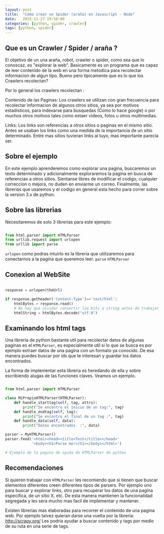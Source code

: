 ```yaml
---
layout: post
title:  "Como crear un Spider (araña) en Javascript - Node"
date:   2015-11-27 19:56:00
categories: [python, spider, crawler]
tags: [python, spider]
---
```



## Que es un Crawler / Spider / araña ?

El objetivo de un una araña, robot, crawler o spider, como sea que lo conoscaz, es "explorar la web". Basicamente es un programa que es capaz de leer contenido de la web en una forma metodica para recolectar informacion de algun tipo. Bueno pero tipicamente que es lo que los Crawlers recolectan?

Por lo general los crawlers recolectan :

Contenido de las Paginas: Los crawlers se utilizan con gran frecuencia para recolectar informacion de algunos otros sitios, ya sea por motivos estadisticos, para indexarse para busquedas (Como lo hace google) o por muchos otros motivos tales como extaer videos, fotos u otros multimedias.

Links: Los links son referencias a otros sitios o paginas en el mismo sitio. Antes se usaban los links como una medida de la importancia de un sitio determinado. Entre mas sitios tuvieran links al tuyo, mas importante parecia ser.


## Sobre el ejemplo

En este ejemplo aprenderemos como explorar una pagina, buscaremos un texto determinado y adicionalmente exploraremos la pagina en busca de referencias a otros sitios. Sientanse libres de modificar el codigo, cualquier correccion o mejora, no duden en enviarme un correo.
Finalmente, las librerias que usaremos y el codigo en general esta hecho para correr sobre la version 3.x de python.

## Sobre las librerias

Necesitaremos de solo 3 librerias para este ejemplo:

``` python

from html.parser import HTMLParser  
from urllib.request import urlopen  
from urllib import parse

```

`urlopen` como podras intuirlo es la libreria que utilizaremos para conectarnos a la pagina que queremos leer.
`parse`
`HTMLParser`

## Conexion al WebSite

``` python

response = urlopen(theUrl)

if response.getheader('Content-Type')=='text/html':
    htmlBytes = response.read()
    # No hay que olvidar convertir los bits a string antes de trabajar con el resultado.
    htmlString = htmlBytes.decode("utf-8")

```

## Examinando los html tags

Una libreria de python bastante util para recolectar datos de algunas paginas es el `HTMLParser`,
es especialmente util si lo que se busca es por ejemplo extraer datos de una pagina con un formato ya conocido.
De esa manera puedes buscar por ids que te interesan y guardar los datos encontrados.

La forma de implementar esta libreria es heredando de ella y sobre escribiendo alugas de las funciones claves.
Veamos un ejemplo.

``` python

from html.parser import HTMLParser

class MiPropioHTMLParser(HTMLParser):
    def handle_starttag(self, tag, attrs):
        print("Se encontro el inicio de un tag:", tag)
    def handle_endtag(self, tag):
        print("Se encontro el final de un tag :", tag)
    def handle_data(self, data):
        print("Datos encontrados  :", data)

parser = MyHTMLParser()
parser.feed('<html><head><title>Test</title></head>'
            '<body><h1>Parse me!</h1></body></html>')

# Ejemplo de la pagina de ayuda de HTMLParser de python

```


## Recomendaciones

Si quieren trabajar con `HTMLParser` les recomiendo que si tienen que buscar elementos diferentes creen diferentes tipos de parsers. Por ejemplo uno para buscar y explorar links, otro para recuperar los datos de una pagina especifica, de un sitio X, etc. De esta manera mantienen la funcionalidad segregada y les sera mucho mas facil de implementar y mantener.

Existen librerias mas elaboradas para recorrer el contenido de una pagina web.
Por ejemplo talvez quieran darse una vuelta por la libreria:
http://scrapy.org/
Les podria ayudar a buscar contenido y tags por medio de su ruta en una serie de tags.
